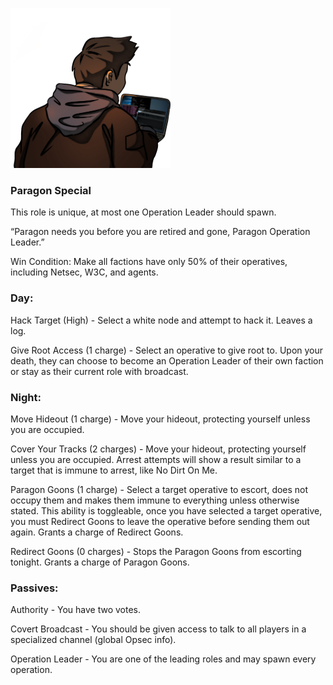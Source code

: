 ![paragonoperationleader.png](Images/paragonoperationleader.png)

### **Paragon Special**

This role is unique, at most one Operation Leader should spawn.

“Paragon needs you before you are retired and gone, Paragon Operation Leader.”

Win Condition: Make all factions have only 50% of their operatives, including Netsec, W3C, and agents. 

### **Day:**

Hack Target (High) - Select a white node and attempt to hack it. Leaves a log.

Give Root Access (1 charge) - Select an operative to give root to. Upon your death, they can choose to become an Operation Leader of their own faction or stay as their current role with broadcast.

### **Night:**

Move Hideout (1 charge) - Move your hideout, protecting yourself unless you are occupied.

Cover Your Tracks (2 charges) - Move your hideout, protecting yourself unless you are occupied. Arrest attempts will show a result similar to a target that is immune to arrest, like No Dirt On Me.

Paragon Goons (1 charge) - Select a target operative to escort, does not occupy them and makes them immune to everything unless otherwise stated. This ability is toggleable, once you have selected a target operative, you must Redirect Goons to leave the operative before sending them out again. Grants a charge of Redirect Goons.

Redirect Goons (0 charges) - Stops the Paragon Goons from escorting tonight. Grants a charge of Paragon Goons.

### **Passives:**

Authority - You have two votes.

Covert Broadcast - You should be given access to talk to all players in a specialized channel (global Opsec info).

Operation Leader - You are one of the leading roles and may spawn every operation.